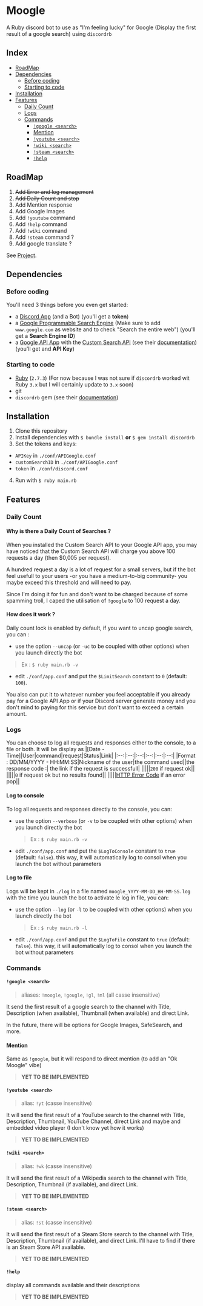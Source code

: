 # Moogle

A Ruby discord bot to use as "I'm feeling lucky" for Google (Display the first result of a google search) using `discordrb`

## Index
- [RoadMap](#roadmap)
- [Dependencies](#dependencies)
	-  [Before coding](#befor-coding)
	- [Starting to code](#starting-to-code)
- [Installation](#installation)
- [Features](#features)
	- [Daily Count](#daily-count)
	- [Logs](#logs)
	- [Commands](#commands)
		- [`!google <search>`](#google-search)
		- [Mention](#mention)
		- [`!youtube <search>`](#youtube-search)
		- [`!wiki <search>`](#wiki-search)
		- [`!steam <search>`](#steam-search)
		- [`!help`](#help)

## RoadMap
1. ~~Add Error and log management~~
1. ~~Add Daily Count and stop~~
1. Add Mention response
1. Add Google Images
1. Add `!youtube` command
1. Add `!help` command
1. Add `!wiki` command
1. Add `!steam` command ?
1. Add google translate ?
  
See [Project](https://github.com/MaXo2-YM/Moogle/projects/1).

## Dependencies
### Before coding
You'll need 3 things before you even get started:
- a [Discord App](https://discord.com/developers/applications) (and a Bot) (you'll get a **token**)
- a [Google Programmable Search Engine](https://programmablesearchengine.google.com) (Make sure to add `www.google.com` as website and to check "Search the entire web") (you'll get a **Search Engine ID**)
- a [Google API App](https://console.cloud.google.com) with the [Custom Search API](https://console.cloud.google.com/apis/library/customsearch.googleapis.com) (see their [documentation](https://developers.google.com/custom-search/v1/reference/rest/v1/cse/list)) (you'll get and **API Key**)

### Starting to code
- [Ruby](http://www.ruby-lang.org) (`2.7.3`) (For now because I was not sure if `discordrb` worked wit Ruby `3.x` but I will certainly update to `3.x` soon)
- git
- `discordrb` gem (see their [documentation](https://github.com/shardlab/discordrb))

## Installation
1. Clone this repository
2. Install dependencies with `$ bundle install`
**or** `$ gem install discordrb`
3. Set the tokens and keys:
- `APIKey` in `./conf/APIGoogle.conf`
- `customSearchID` in `./conf/APIGoogle.conf`
- `token` in `./conf/discord.conf`
4. Run with `$ ruby main.rb`

## Features
### Daily Count
#### Why is there a Daily Count of Searches ?
When you installed the Custom Search API to your Google API app, you may have noticed that the Custom Search API will charge you above 100 requests a day (then $0,005 per request).

A hundred request a day is a lot of request for a small servers, but if the bot feel usefull to your users -or you have a medium-to-big community- you maybe exceed this threshold and will need to pay.

Since I'm doing it for fun and don't want to be charged because of some spamming troll, I caped the utilisation of `!google` to 100 request a day.

#### How does it work ?
Daily count lock is enabled by default, if you want to uncap google search, you can :

- use the option `--uncap` (or `-uc` to be coupled with other options) when you launch directly the bot
> Ex : `$ ruby main.rb -v`
- edit `./conf/app.conf` and put the `$LimitSearch` constant to `0` (default: `100`).

You also can put it to whatever number you feel acceptable if you already pay for a Google API App or if your Discord server generate money and you don't mind to paying for this service but don't want to exceed a certain amount.

### Logs
You can choose to log all requests and responses either to the console, to a file or both. It will be display as
|[Date - Time]|User|command|request|Status|Link|
|:--:|:--:|:--:|:--:|:--:|:--:|
|Format : DD/MM/YYYY - HH:MM:SS|Nickname of the user|the command used||the response code :| the link if the request is successfull|
|||||`200` if request ok||
|||||`0` if request ok but no results found||
|||||[HTTP Error Code](https://en.wikipedia.org/wiki/List_of_HTTP_status_codes) if an error pop||

#### Log to console
To log all requests and responses directly to the console,  you can:

- use the option `--verbose` (or `-v` to be coupled with other options) when you launch directly the bot
	> Ex : `$ ruby main.rb -v`
- edit `./conf/app.conf` and put the `$LogToConsole` constant to `true` (default: `false`). this way, it will automatically log to consol when you launch the bot without parameters

#### Log to file
Logs will be kept in `./log` in a file named `moogle_YYYY-MM-DD_HH-MM-SS.log` with the time you launch the bot
to activate le log in file, you can:
- use the option `--log` (or `-l` to be coupled with other options) when you launch directly the bot
	> Ex : `$ ruby main.rb -l`
- edit `./conf/app.conf` and put the `$LogToFile` constant to `true` (default: `false`). this way, it will automatically log to consol when you launch the bot without parameters

### Commands
#### `!google <search>`
> aliases: `!moogle`, `!gougle`, `!gl`, `!ml` (all casse insensitive)

It send the first result of a google search to the channel with Title, Description (when available), Thumbnail (when available) and direct Link.

In the future, there will be options for Google Images, SafeSearch, and more.

#### Mention <search>
Same as `!google`, but it will respond to direct mention (to add an "Ok Moogle" vibe)
> **YET TO BE IMPLEMENTED**

#### `!youtube <search>`
>alias: `!yt` (casse insensitive)

It will send the first result of a YouTube search to the channel with Title, Description, Thumbnail, YouTube Channel, direct Link and maybe and embedded video player (I don't know yet how it works)
> **YET TO BE IMPLEMENTED**

#### `!wiki <search>`
>alias: `!wk` (casse insensitive)

It will send the first result of a Wikipedia search to the channel with Title, Description, Thumbnail (if available), and direct Link.
> **YET TO BE IMPLEMENTED**

#### `!steam <search>`
>alias: `!st` (casse insensitive)

It will send the first result of a Steam Store search to the channel with Title, Description, Thumbnail (if available), and direct Link. I'll have to find if there is an Steam Store API available.
> **YET TO BE IMPLEMENTED**

#### `!help`
display all commands available and their descriptions
> **YET TO BE IMPLEMENTED**
